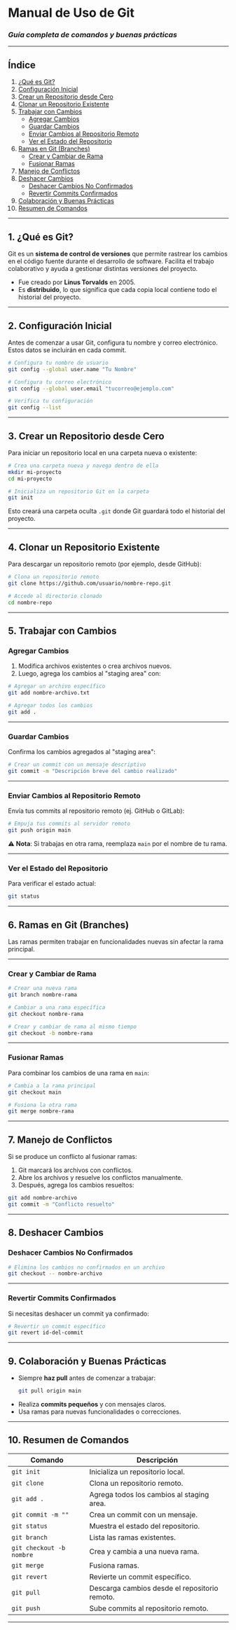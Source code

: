 
# **Manual de Uso de Git**  
### *Guía completa de comandos y buenas prácticas*

---

## **Índice**  
1. [¿Qué es Git?](#qué-es-git)  
2. [Configuración Inicial](#configuración-inicial)  
3. [Crear un Repositorio desde Cero](#crear-un-repositorio-desde-cero)  
4. [Clonar un Repositorio Existente](#clonar-un-repositorio-existente)  
5. [Trabajar con Cambios](#trabajar-con-cambios)  
   - [Agregar Cambios](#agregar-cambios)  
   - [Guardar Cambios](#guardar-cambios)  
   - [Enviar Cambios al Repositorio Remoto](#enviar-cambios-al-repositorio-remoto)  
   - [Ver el Estado del Repositorio](#ver-el-estado-del-repositorio)  
6. [Ramas en Git (Branches)](#ramas-en-git-branches)  
   - [Crear y Cambiar de Rama](#crear-y-cambiar-de-rama)  
   - [Fusionar Ramas](#fusionar-ramas)  
7. [Manejo de Conflictos](#manejo-de-conflictos)  
8. [Deshacer Cambios](#deshacer-cambios)  
   - [Deshacer Cambios No Confirmados](#deshacer-cambios-no-confirmados)  
   - [Revertir Commits Confirmados](#revertir-commits-confirmados)  
9. [Colaboración y Buenas Prácticas](#colaboración-y-buenas-prácticas)  
10. [Resumen de Comandos](#resumen-de-comandos)  

---

## **1. ¿Qué es Git?**  

Git es un **sistema de control de versiones** que permite rastrear los cambios en el código fuente durante el desarrollo de software. Facilita el trabajo colaborativo y ayuda a gestionar distintas versiones del proyecto.

- Fue creado por **Linus Torvalds** en 2005.  
- Es **distribuido**, lo que significa que cada copia local contiene todo el historial del proyecto.  

---

## **2. Configuración Inicial**  

Antes de comenzar a usar Git, configura tu nombre y correo electrónico. Estos datos se incluirán en cada commit.

```bash
# Configura tu nombre de usuario
git config --global user.name "Tu Nombre"

# Configura tu correo electrónico
git config --global user.email "tucorreo@ejemplo.com"

# Verifica tu configuración
git config --list
```

---

## **3. Crear un Repositorio desde Cero**  

Para iniciar un repositorio local en una carpeta nueva o existente:

```bash
# Crea una carpeta nueva y navega dentro de ella
mkdir mi-proyecto
cd mi-proyecto

# Inicializa un repositorio Git en la carpeta
git init
```

Esto creará una carpeta oculta `.git` donde Git guardará todo el historial del proyecto.

---

## **4. Clonar un Repositorio Existente**  

Para descargar un repositorio remoto (por ejemplo, desde GitHub):

```bash
# Clona un repositorio remoto
git clone https://github.com/usuario/nombre-repo.git

# Accede al directorio clonado
cd nombre-repo
```

---

## **5. Trabajar con Cambios**  

### **Agregar Cambios**  

1. Modifica archivos existentes o crea archivos nuevos.  
2. Luego, agrega los cambios al "staging area" con:

```bash
# Agregar un archivo específico
git add nombre-archivo.txt

# Agregar todos los cambios
git add .
```

---

### **Guardar Cambios**  

Confirma los cambios agregados al "staging area":

```bash
# Crear un commit con un mensaje descriptivo
git commit -m "Descripción breve del cambio realizado"
```

---

### **Enviar Cambios al Repositorio Remoto**  

Envía tus commits al repositorio remoto (ej. GitHub o GitLab):

```bash
# Empuja tus commits al servidor remoto
git push origin main
```

⚠️ **Nota**: Si trabajas en otra rama, reemplaza `main` por el nombre de tu rama.

---

### **Ver el Estado del Repositorio**  

Para verificar el estado actual:

```bash
git status
```

---

## **6. Ramas en Git (Branches)**  

Las ramas permiten trabajar en funcionalidades nuevas sin afectar la rama principal.

---

### **Crear y Cambiar de Rama**  

```bash
# Crear una nueva rama
git branch nombre-rama

# Cambiar a una rama específica
git checkout nombre-rama

# Crear y cambiar de rama al mismo tiempo
git checkout -b nombre-rama
```

---

### **Fusionar Ramas**  

Para combinar los cambios de una rama en `main`:

```bash
# Cambia a la rama principal
git checkout main

# Fusiona la otra rama
git merge nombre-rama
```

---

## **7. Manejo de Conflictos**  

Si se produce un conflicto al fusionar ramas:

1. Git marcará los archivos con conflictos.  
2. Abre los archivos y resuelve los conflictos manualmente.  
3. Después, agrega los cambios resueltos:

```bash
git add nombre-archivo
git commit -m "Conflicto resuelto"
```

---

## **8. Deshacer Cambios**  

### **Deshacer Cambios No Confirmados**  

```bash
# Elimina los cambios no confirmados en un archivo
git checkout -- nombre-archivo
```

---

### **Revertir Commits Confirmados**  

Si necesitas deshacer un commit ya confirmado:

```bash
# Revertir un commit específico
git revert id-del-commit
```

---

## **9. Colaboración y Buenas Prácticas**  

- Siempre **haz pull** antes de comenzar a trabajar:  
   ```bash
   git pull origin main
   ```  
- Realiza **commits pequeños** y con mensajes claros.  
- Usa ramas para nuevas funcionalidades o correcciones.  

---

## **10. Resumen de Comandos**  

| **Comando**                | **Descripción**                                 |
|----------------------------|-----------------------------------------------|
| `git init`                 | Inicializa un repositorio local.              |
| `git clone`                | Clona un repositorio remoto.                  |
| `git add .`                | Agrega todos los cambios al staging area.     |
| `git commit -m ""`         | Crea un commit con un mensaje.                |
| `git status`               | Muestra el estado del repositorio.            |
| `git branch`               | Lista las ramas existentes.                   |
| `git checkout -b nombre`   | Crea y cambia a una nueva rama.               |
| `git merge`                | Fusiona ramas.                                |
| `git revert`               | Revierte un commit específico.                |
| `git pull`                 | Descarga cambios desde el repositorio remoto. |
| `git push`                 | Sube commits al repositorio remoto.           |

---